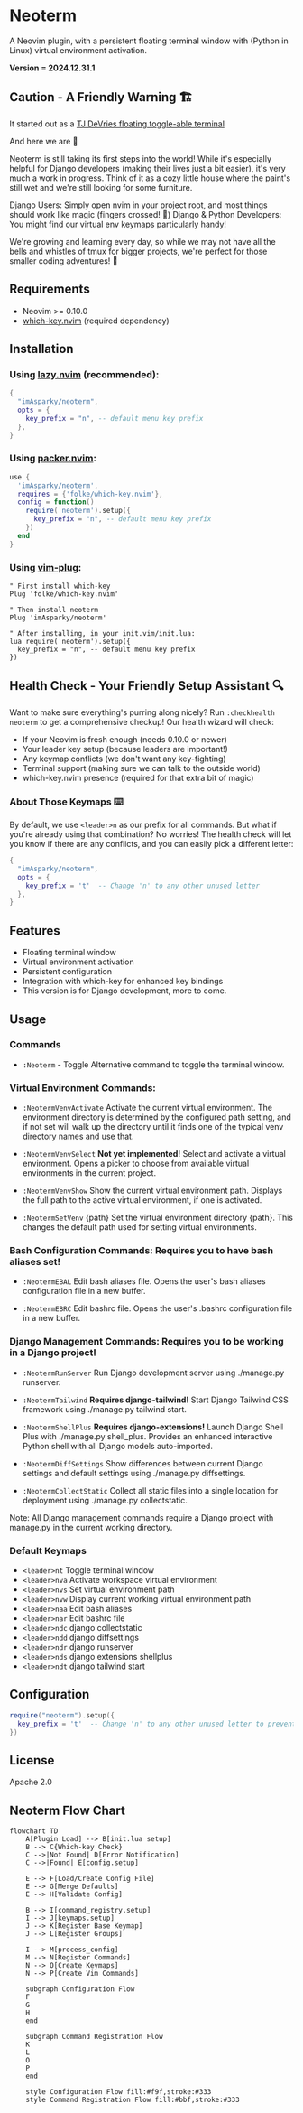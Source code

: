 # Neoterm

A Neovim plugin, with a persistent floating terminal window with (Python in Linux) 
virtual environment activation.

**Version = 2024.12.31.1**

## Caution - A Friendly Warning 🏗️

It started out as a [TJ DeVries floating toggle-able terminal](https://youtu.be/5PIiKDES_wc?si=y-k1ujkzFtNobuRp)

And here we are 🎉

Neoterm is still taking its first steps into the world! While it's especially 
helpful for Django developers (making their lives just a bit easier), it's 
very much a work in progress. Think of it as a cozy little house where the 
paint's still wet and we're still looking for some furniture.

Django Users: Simply open nvim in your project root, and most things should work 
like magic (fingers crossed! 🤞)
Django & Python Developers: You might find our virtual env keymaps particularly handy!

We're growing and learning every day, so while we may not have all the bells and whistles 
of tmux for bigger projects, we're perfect for those smaller coding adventures! 🚀


## Requirements

- Neovim >= 0.10.0
- [which-key.nvim](https://github.com/folke/which-key.nvim) (required dependency)

## Installation

### Using [lazy.nvim](https://github.com/folke/lazy.nvim) (recommended):
```lua
{
  "imAsparky/neoterm",
  opts = {
    key_prefix = "n", -- default menu key prefix
  },
}
```

### Using [packer.nvim](https://github.com/wbthomason/packer.nvim):
```lua
use {
  'imAsparky/neoterm',
  requires = {'folke/which-key.nvim'},
  config = function()
    require('neoterm').setup({
      key_prefix = "n", -- default menu key prefix
    })
  end
}
```

### Using [vim-plug](https://github.com/junegunn/vim-plug):
```vim
" First install which-key
Plug 'folke/which-key.nvim'

" Then install neoterm
Plug 'imAsparky/neoterm'

" After installing, in your init.vim/init.lua:
lua require('neoterm').setup({
  key_prefix = "n", -- default menu key prefix
})
```

## Health Check - Your Friendly Setup Assistant 🔍

Want to make sure everything's purring along nicely? Run `:checkhealth neoterm`
to get a comprehensive checkup! Our health wizard will check:

- If your Neovim is fresh enough (needs 0.10.0 or newer)
- Your leader key setup (because leaders are important!)
- Any keymap conflicts (we don't want any key-fighting)
- Terminal support (making sure we can talk to the outside world)
- which-key.nvim presence (required for that extra bit of magic)

### About Those Keymaps ⌨️

By default, we use `<leader>n` as our prefix for all commands. 
But what if you're already using that combination? No worries! 
The health check will let you know if there are any conflicts, and you 
can easily pick a different letter:

```lua
{
  "imAsparky/neoterm",
  opts = {
    key_prefix = 't'  -- Change 'n' to any other unused letter
  },
}
```

## Features

- Floating terminal window
- Virtual environment activation
- Persistent configuration
- Integration with which-key for enhanced key bindings
- This version is for Django development, more to come.

## Usage

### Commands

- `:Neoterm` - Toggle
    Alternative command to toggle the terminal window.

### Virtual Environment Commands:

- `:NeotermVenvActivate`
    Activate the current virtual environment. The environment directory is
    determined by the configured path setting, and if not set will walk up the 
    directory until it finds one of the typical venv directory names and use that.

- `:NeotermVenvSelect` **Not yet implemented!**
    Select and activate a virtual environment. Opens a picker to choose from
    available virtual environments in the current project.

- `:NeotermVenvShow`
    Show the current virtual environment path. Displays the full path to the
    active virtual environment, if one is activated.

- `:NeotermSetVenv` {path}
    Set the virtual environment directory {path}. This changes the
    default path used for setting virtual environments.

### Bash Configuration Commands: **Requires you to have bash aliases set!**

- `:NeotermEBAL`
    Edit bash aliases file. Opens the user's bash aliases configuration file
    in a new buffer.

- `:NeotermEBRC`
    Edit bashrc file. Opens the user's .bashrc configuration file in a new
    buffer.

### Django Management Commands: **Requires you to be working in a Django project!**

- `:NeotermRunServer`
    Run Django development server using ./manage.py runserver.

- `:NeotermTailwind` **Requires django-tailwind!**
    Start Django Tailwind CSS framework using ./manage.py tailwind start.

- `:NeotermShellPlus` **Requires django-extensions!**
    Launch Django Shell Plus with ./manage.py shell_plus. Provides an enhanced
    interactive Python shell with all Django models auto-imported.

- `:NeotermDiffSettings`
    Show differences between current Django settings and default settings using
    ./manage.py diffsettings.

- `:NeotermCollectStatic`
    Collect all static files into a single location for deployment using
    ./manage.py collectstatic.

Note: All Django management commands require a Django project with manage.py in
the current working directory.

### Default Keymaps

- `<leader>nt`    Toggle terminal window
- `<leader>nva`   Activate workspace virtual environment
- `<leader>nvs`   Set virtual environment path
- `<leader>nvw`   Display current working virtual environment path 
- `<leader>naa`   Edit bash aliases
- `<leader>nar`   Edit bashrc file
- `<leader>ndc`   django collectstatic
- `<leader>ndd`   django diffsettings
- `<leader>ndr`   django runserver
- `<leader>nds`   django extensions shellplus
- `<leader>ndt`   django tailwind start


## Configuration

```lua
require("neoterm").setup({
  key_prefix = 't'  -- Change 'n' to any other unused letter to prevent conflicts
})
```

## License

Apache 2.0

## Neoterm Flow Chart

```mermaid
flowchart TD
    A[Plugin Load] --> B[init.lua setup]
    B --> C{Which-key Check}
    C -->|Not Found| D[Error Notification]
    C -->|Found| E[config.setup]
    
    E --> F[Load/Create Config File]
    E --> G[Merge Defaults]
    E --> H[Validate Config]
    
    B --> I[command_registry.setup]
    I --> J[keymaps.setup]
    J --> K[Register Base Keymap]
    J --> L[Register Groups]
    
    I --> M[process_config]
    M --> N[Register Commands]
    N --> O[Create Keymaps]
    N --> P[Create Vim Commands]
    
    subgraph Configuration Flow
    F
    G
    H
    end
    
    subgraph Command Registration Flow
    K
    L
    O
    P
    end

    style Configuration Flow fill:#f9f,stroke:#333
    style Command Registration Flow fill:#bbf,stroke:#333
```
